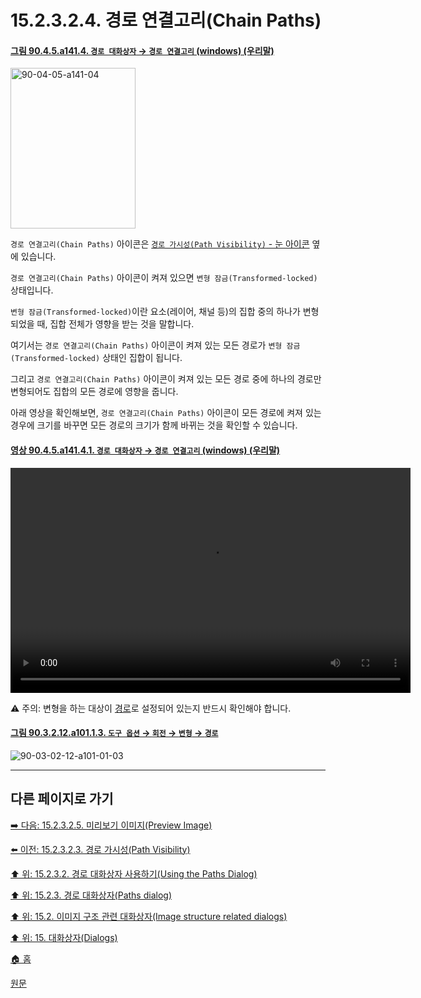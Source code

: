 # 15.2.3.2.4. 경로 연결고리(Chain Paths)

<a id="90-04-05-a141-04"></a>

#### [그림 90.4.5.a141.4. `경로 대화상자` → `경로 연결고리` (windows) (우리말)](./90-04-0005-paths.md#90-04-05-a141-04)
<img width="200" height="257" alt="90-04-05-a141-04" src="https://github.com/wonder13662/gimp/assets/15767104/a6105f5f-6e63-4195-8c39-ada18bacfe91" />

`경로 연결고리(Chain Paths)` 아이콘은 [`경로 가시성(Path Visibility)` - 눈 아이콘](./15-02-03-02-03-path_visibility.md) 옆에 있습니다.

`경로 연결고리(Chain Paths)` 아이콘이 켜져 있으면 `변형 잠금(Transformed-locked)` 상태입니다.

`변형 잠금(Transformed-locked)`이란 요소(레이어, 채널 등)의 집합 중의 하나가 변형되었을 때, 집합 전체가 영향을 받는 것을 말합니다.

여기서는 `경로 연결고리(Chain Paths)` 아이콘이 켜져 있는 모든 경로가 `변형 잠금(Transformed-locked)` 상태인 집합이 됩니다.

그리고 `경로 연결고리(Chain Paths)` 아이콘이 켜져 있는 모든 경로 중에 하나의 경로만 변형되어도 집합의 모든 경로에 영향을 줍니다.

아래 영상을 확인해보면, `경로 연결고리(Chain Paths)` 아이콘이 모든 경로에 켜져 있는 경우에 크기를 바꾸면 모든 경로의 크기가 함께 바뀌는 것을 확인할 수 있습니다.

<a id="90-04-05-a141-04-01"></a>

#### [영상 90.4.5.a141.4.1. `경로 대화상자` → `경로 연결고리` (windows) (우리말)](./90-04-0005-paths.md#90-04-05-a141-04-01)
<video controls="controls" width="640" height="360" src="https://github.com/wonder13662/gimp/assets/15767104/8557107d-bb1f-47be-b795-97a306e24771"></video>

⚠️ 주의: 변형을 하는 대상이 [경로](./14-04-01-01-01-transform.md#14-04-01-01-01-s3)로 설정되어 있는지 반드시 확인해야 합니다.

<a id="90-03-02-12-a101-01-03"></a>

#### [그림 90.3.2.12.a101.1.3. `도구 옵션` → `회전` → `변형` → `경로`](./90-03-02-12-rotate.md#90-03-02-12-a101-01-03)
![90-03-02-12-a101-01-03](https://github.com/wonder13662/gimp/assets/15767104/fda51784-e685-4bf4-bc8d-16bc11f05831)

***

## 다른 페이지로 가기

[➡️ 다음: 15.2.3.2.5. 미리보기 이미지(Preview Image)](./15-02-03-02-05-preview_image.md)

[⬅️ 이전: 15.2.3.2.3. 경로 가시성(Path Visibility)](./15-02-03-02-03-path_visibility.md)

[⬆️ 위: 15.2.3.2. 경로 대화상자 사용하기(Using the Paths Dialog)](./15-02-03-02-00-using_the_paths_dialog.md)

[⬆️ 위: 15.2.3. 경로 대화상자(Paths dialog)](./15-02-03-00-paths-dialog.md)

[⬆️ 위: 15.2. 이미지 구조 관련 대화상자(Image structure related dialogs)](./15-02-00-image-structure-related-dialogs.md)

[⬆️ 위: 15. 대화상자(Dialogs)](./15-00-dialogs.md)

[🏠 홈](./00-home.md)

[원문](https://docs.gimp.org/2.10/ko/gimp-path-dialog.html#gimp-path-dialog-using)